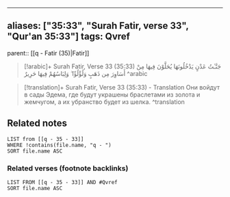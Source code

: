 
---
aliases: ["35:33", "Surah Fatir, verse 33", "Qur'an 35:33"]
tags: Qvref
---

parent:: [[q - Fatir (35)|Fatir]]

> [!arabic]+ Surah Fatir, Verse 33 (35:33)
> <span class="quran-arabic">جَنَّـٰتُ عَدْنٍ يَدْخُلُونَهَا يُحَلَّوْنَ فِيهَا مِنْ أَسَاوِرَ مِن ذَهَبٍ وَلُؤْلُؤًا ۖ وَلِبَاسُهُمْ فِيهَا حَرِيرٌ</span>
^arabic

> [!translation]+ Surah Fatir, Verse 33 (35:33) - Translation
> Они войдут в сады Эдема, где будут украшены браслетами из золота и жемчугом, а их убранство будет из шелка.
^translation



## Related notes
```dataview
LIST from [[q - 35 - 33]]
WHERE !contains(file.name, "q - ")
SORT file.name ASC
```

### Related verses (footnote backlinks)
```dataview
LIST FROM [[q - 35 - 33]] AND #Qvref
SORT file.name ASC
```


